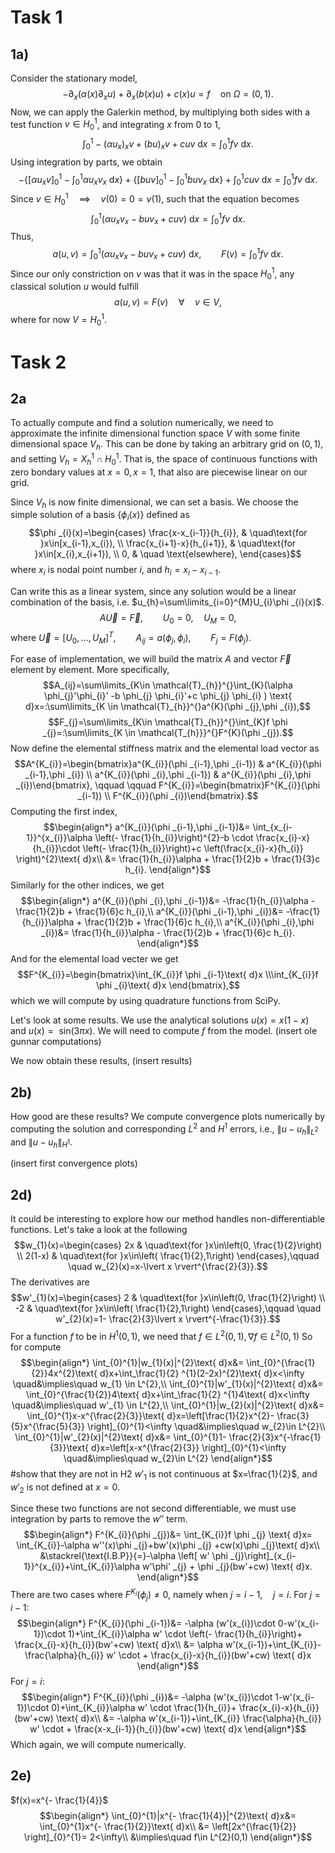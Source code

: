# Task 1
## 1a)
Consider the stationary model,
$$-\partial_{x}(\alpha (x)\partial_{x}u)+\partial_{x}(b(x)u)+c(x)u=f \quad\text{on }\Omega =(0,1).$$
Now, we can apply the Galerkin method, by multiplying both sides with a test function $v\in H^{1}_{0}$, and integrating $x$ from $0$ to $1$,
$$\int_{0}^{1}-(\alpha u_{x})_{x}v+ (bu)_{x}v+cuv \text{ d}x=\int_{0}^{1}fv \text{ d}x.$$
Using integration by parts, we obtain
$$-\left\{\left[\alpha u_{x} v \right]_{0}^{1}-\int_{0}^{1}\alpha u_{x}v_{x}\text{ d}x \right\}+\left\{\left[buv \right]_{0}^{1}-\int_{0}^{1}buv_{x}\text{ d}x \right\}+ \int_{0}^{1}cuv \text{ d}x=\int_{0}^{1}fv \text{ d}x.$$
Since $v\in H^{1}_{0} \quad\implies\quad v(0)=0=v(1)$, such that the equation becomes
$$\int_{0}^{1}(\alpha u_{x}v_{x} -buv_{x}+cuv ) \text{ d}x=\int_{0}^{1}fv \text{ d}x.$$
Thus, 
$$a(u,v)= \int_{0}^{1}(\alpha u_{x}v_{x} -buv_{x}+cuv ) \text{ d}x, \qquad F(v)=\int_{0}^{1}fv \text{ d}x.$$
Since our only constriction on $v$ was that it was in the space $H_{0}^{1}$, any classical solution $u$ would fulfill
$$a(u,v)=F(v)\quad\forall\quad v\in V,\tag{1}$$
where for now $V=H^{1}_{0}$.


# Task 2
## 2a
To actually compute and find a solution numerically, we need to approximate the infinite dimensional function space $V$ with some finite dimensional space $V_{h}$. This can be done by taking an arbitrary grid on $(0,1)$, and setting $V_{h}=X^{1}_{h}\cap H^{1}_{0}$. That is, the space of continuous functions with zero bondary values at $x=0,x=1$, that also are piecewise linear on our grid.

Since $V_{h}$ is now finite dimensional, we can set a basis. We choose the simple solution of a basis $\{\phi _{i}(x) \}$ defined as
$$\phi _{i}(x)=\begin{cases}
\frac{x-x_{i-1}}{h_{i}}, & \quad\text{for }x\in[x_{i-1},x_{i}), \\
\frac{x_{i+1}-x}{h_{i+1}}, & \quad\text{for }x\in[x_{i},x_{i+1}), \\
0,  & \quad \text{elsewhere},
\end{cases}$$
where $x_{i}$ is nodal point number $i$, and $h_{i}=x_{i}-x_{i-1}$.

Can write this as a linear system, since any solution would be a linear combination of the basis, i.e. $u_{h}=\sum\limits_{i=0}^{M}U_{i}\phi _{i}(x)$.
$$A \vec{U}=\vec{F},\qquad U_{0}=0,\quad U_{M}=0,$$
where $\vec{U}=\left[U_{0},\dots,U_{M} \right]^{T},\qquad A_{ij}=a(\phi _{j},\phi _{i}), \qquad F_{j}=F(\phi _{j})$.

For ease of implementation, we will build the matrix $A$ and vector $\vec{F}$ element by element. More specifically,
$$A_{ij}=\sum\limits_{K\in \mathcal{T}_{h}}^{}\int_{K}(\alpha \phi_{j}'\phi_{i}' -b \phi_{j}  \phi_{i}'+c \phi_{j} \phi_{i}  ) \text{ d}x=:\sum\limits_{K \in \mathcal{T}_{h}}^{}a^{K}(\phi _{j},\phi _{i}),$$
$$F_{j}=\sum\limits_{K\in \mathcal{T}_{h}}^{}\int_{K}f \phi  _{j}=:\sum\limits_{K \in \mathcal{T_{h}}}^{}F^{K}(\phi _{j}).$$
Now define the elemental stiffness matrix and the elemental load vector as
$$A^{K_{i}}=\begin{bmatrix}a^{K_{i}}(\phi _{i-1},\phi _{i-1}) & a^{K_{i}}(\phi _{i-1},\phi _{i}) \\ a^{K_{i}}(\phi _{i},\phi _{i-1}) & a^{K_{i}}(\phi _{i},\phi _{i})\end{bmatrix}, \qquad \qquad F^{K_{i}}=\begin{bmatrix}F^{K_{i}}(\phi _{i-1}) \\ F^{K_{i}}(\phi _{i})\end{bmatrix}.$$
Computing the first index,
$$\begin{align*}
a^{K_{i}}(\phi _{i-1},\phi _{i-1})&= \int_{x_{i-1}}^{x_{i}}\alpha \left(- \frac{1}{h_{i}}\right)^{2}-b \cdot \frac{x_{i}-x}{h_{i}}\cdot \left(- \frac{1}{h_{i}}\right)+c \left(\frac{x_{i}-x}{h_{i}} \right)^{2}\text{ d}x\\
&= \frac{1}{h_{i}}\alpha + \frac{1}{2}b + \frac{1}{3}c h_{i}.
\end{align*}$$
Similarly for the other indices, we get
$$\begin{align*}
a^{K_{i}}(\phi _{i},\phi _{i-1})&=  -\frac{1}{h_{i}}\alpha - \frac{1}{2}b + \frac{1}{6}c h_{i},\\
a^{K_{i}}(\phi _{i-1},\phi _{i})&=  -\frac{1}{h_{i}}\alpha + \frac{1}{2}b + \frac{1}{6}c h_{i},\\
a^{K_{i}}(\phi _{i},\phi _{i})&=  \frac{1}{h_{i}}\alpha - \frac{1}{2}b + \frac{1}{6}c h_{i}.
\end{align*}$$
And for the elemental load vecter we get
$$F^{K_{i}}=\begin{bmatrix}\int_{K_{i}}f \phi _{i-1}\text{ d}x \\\int_{K_{i}}f \phi _{i}\text{ d}x \end{bmatrix},$$
which we will compute by using quadrature functions from SciPy. 

Let's look at some results. We use the analytical solutions $u(x)=x(1-x)$  and $u(x)=\text{ sin}(3\pi x)$.
We will need to compute $f$ from the model.
(insert ole gunnar computations)

We now obtain these results,
(insert results)

## 2b)
How good are these results? We compute convergence plots numerically by computing the solution and corresponding $L^{2}$ and $H^{1}$ errors, i.e., $\lVert u-u_{h} \rVert_{L^{2}}$ and $\lVert u-u_{h} \rVert_{H^{1}}$.

(insert first convergence plots)

## 2d)
It could be interesting to explore how our method handles non-differentiable functions. Let's take a look at the following
$$w_{1}(x)=\begin{cases}
2x & \quad\text{for }x\in\left(0, \frac{1}{2}\right) \\
2(1-x) & \quad\text{for }x\in\left( \frac{1}{2},1\right)
\end{cases},\qquad \quad w_{2}(x)=x-\lvert x \rvert^{\frac{2}{3}}.$$
The derivatives are
$$w'_{1}(x)=\begin{cases}
2 & \quad\text{for }x\in\left(0, \frac{1}{2}\right) \\
-2 & \quad\text{for }x\in\left( \frac{1}{2},1\right)
\end{cases},\qquad \quad w'_{2}(x)=1- \frac{2}{3}\lvert x \rvert^{-\frac{1}{3}}.$$
For a function $f$ to be in $H^{1}(0,1)$, we need that $f\in L^{2}(0,1), \nabla f\in L^{2}(0,1)$
So for compute
$$\begin{align*}
\int_{0}^{1}|w_{1}(x)|^{2}\text{ d}x&= \int_{0}^{\frac{1}{2}}4x^{2}\text{ d}x+\int_\frac{1}{2} ^{1}(2-2x)^{2}\text{ d}x<\infty \quad&\implies\quad w_{1} \in L^{2},\\
\int_{0}^{1}|w'_{1}(x)|^{2}\text{ d}x&= \int_{0}^{\frac{1}{2}}4\text{ d}x+\int_\frac{1}{2} ^{1}4\text{ d}x<\infty \quad&\implies\quad w'_{1} \in L^{2},\\
\int_{0}^{1}|w_{2}(x)|^{2}\text{ d}x&= \int_{0}^{1}x-x^{\frac{2}{3}}\text{ d}x=\left[\frac{1}{2}x^{2}- \frac{3}{5}x^{\frac{5}{3}} \right]_{0}^{1}<\infty \quad&\implies\quad w_{2}\in L^{2}\\
\int_{0}^{1}|w'_{2}(x)|^{2}\text{ d}x&= \int_{0}^{1}1- \frac{2}{3}x^{-\frac{1}{3}}\text{ d}x=\left[x-x^{\frac{2}{3}} \right]_{0}^{1}<\infty \quad&\implies\quad w_{2}\in L^{2}
\end{align*}$$
#show that they are not in H2
$w'_{1}$ is not continuous at $x=\frac{1}{2}$, and $w'_{2}$ is not defined at $x=0$.


Since these two functions are not second differentiable, we must use integration by parts to remove the $w''$ term.
$$\begin{align*}
F^{K_{i}}(\phi _{j})&= \int_{K_{i}}f \phi _{j} \text{ d}x= \int_{K_{i}}-\alpha w''(x)\phi _{j}+bw'(x)\phi _{j} +cw(x)\phi _{j}\text{ d}x\\
	&\stackrel{\text{I.B.P}}{=}-\alpha \left[ w' \phi _{j}\right]_{x_{i-1}}^{x_{i}}+\int_{K_{i}}\alpha w'\phi' _{j} + \phi _{j}(bw'+cw) \text{ d}x.
\end{align*}$$
There are two cases where $F^{K_{i}}(\phi _{j})≠0$, namely when $j=i-1, \quad j=i$.
For $j=i-1$:
$$\begin{align*}
F^{K_{i}}(\phi _{i-1})&= -\alpha (w'(x_{i})\cdot 0-w'(x_{i-1})\cdot 1)+\int_{K_{i}}\alpha w' \cdot \left(- \frac{1}{h_{i}}\right)+ \frac{x_{i}-x}{h_{i}}(bw'+cw) \text{ d}x\\
&= \alpha w'(x_{i-1})+\int_{K_{i}}- \frac{\alpha}{h_{i}} w' \cdot + \frac{x_{i}-x}{h_{i}}(bw'+cw) \text{ d}x
\end{align*}$$
For $j=i$:
$$\begin{align*}
F^{K_{i}}(\phi _{i})&= -\alpha (w'(x_{i})\cdot 1-w'(x_{i-1})\cdot 0)+\int_{K_{i}}\alpha w' \cdot \frac{1}{h_{i}}+ \frac{x_{i}-x}{h_{i}}(bw'+cw) \text{ d}x\\
&= -\alpha w'(x_{i-1})+\int_{K_{i}} \frac{\alpha}{h_{i}} w' \cdot + \frac{x-x_{i-1}}{h_{i}}(bw'+cw) \text{ d}x
\end{align*}$$
Which again, we will compute numerically.




## 2e)
$f(x)=x^{- \frac{1}{4}}$
$$\begin{align*}
\int_{0}^{1}|x^{- \frac{1}{4}}|^{2}\text{ d}x&=  \int_{0}^{1}x^{- \frac{1}{2}}\text{ d}x\\
&= \left[2x^{\frac{1}{2}} \right]_{0}^{1}= 2<\infty\\
&\implies\quad f\in L^{2}(0,1)
\end{align*}$$